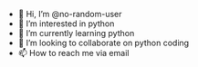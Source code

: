 - 👋 Hi, I’m @no-random-user
- 👀 I’m interested in python
- 🌱 I’m currently learning python
- 💞️ I’m looking to collaborate on python coding
- 📫 How to reach me via email

<!---
no-random-user/no-random-user is a ✨ special ✨ repository because its `README.md` (this file) appears on your GitHub profile.
You can click the Preview link to take a look at your changes.
--->

